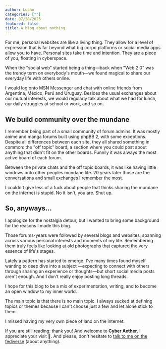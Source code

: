 ```yaml
---
author: Lucho
categories: [""]
date: 07/28/2025
featured: false
title: A blog about nothing
---
```


For me, personal websites are like a living thing. They allow for a level of expression that is far beyond what big corpo platforms or social media apps allow you to have. Personal sites take time and intention. They are a piece of you, floating in cyberspace.

When the "social web" started being a thing—back when "Web 2.0" was the trendy term on everybody's mouth—we found magical to share our everyday life with others online.

I would log onto MSN Messenger and chat with online friends from Argentina, México, Perú and Uruguay. Besides the usual exchanges about our mutual interests, we would regularly talk about what we had for lunch, our daily struggles at school or work, and so on.

## We build community over the mundane

I remember being part of a small community of forum admins. It was mostly anime and manga forums built using phpBB 2, with some exceptions. Despite all differences between each site, they all shared something in common: the "off topic" board, a section where you could post about anything that didn't fit on the other boards. Funnily it was always the most active board of each forum. 

Between the private chats and the off topic boards, it was like having little windows onto other peoples mundane life. 20 years later those are the conversations and small exchanges I remember the most.

I couldn't give less of a fuck about people that thinks sharing the mundane on the internet is stupid. No it isn't, you are. Shut up.

## So, anyways...

I apologize for the nostalgia detour, but I wanted to bring some background for the reasons I made this blog.

Those forums-years were followed by several blogs and websites, spanning across various personal interests and moments of my life. Remembering them truly feels like looking at old photographs that captured the very essence of life's stages.

Lately a pattern has started to emerge. I've many times found myself wanting to deep dive into a subject —expecting to connect with others through sharing an experience or thoughts—but short social media posts aren't enough. And I don't really enjoy posting long threads.

I hope for this blog to be a mix of experimentation, writing, and to become an open window to my inner world.

The main topic is that there is no main topic. I always sucked at defining topics or themes because I can't choose just a few and let alone stick to them.

I missed having my very own piece of land on the internet.

If you are still reading: thank you! And welcome to **Cyber Aether**. I appreciate your visit 🙌. And please, don't hesitate to [talk to me on the fediverse](https://mastodon.social/@lucianorosa) (about anything). 
